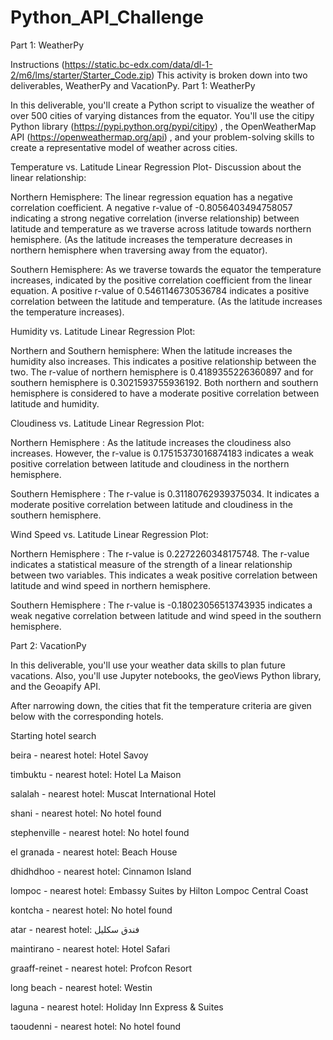 # Python_API_Challenge
Part 1: WeatherPy

 Instructions
 (https://static.bc-edx.com/data/dl-1-2/m6/lms/starter/Starter_Code.zip)
 This activity is broken down into two deliverables, WeatherPy and VacationPy.
 Part 1: WeatherPy
 
  In this deliverable, you'll create a Python script to visualize the weather of over 500 cities of varying distances from the
 equator. You'll use the citipy Python library (https://pypi.python.org/pypi/citipy) , the OpenWeatherMap API (https://openweathermap.org/api) , and your problem-solving skills to create a representative model of weather across cities. 
 
 Temperature vs. Latitude Linear Regression Plot- Discussion about the linear relationship:

Northern Hemisphere: The linear regression equation has a negative correlation coefficient. A negative r-value of -0.8056403494758057 indicating a strong negative correlation (inverse relationship) between latitude and temperature as we traverse across latitude towards northern hemisphere. (As the latitude increases the temperature decreases in northern hemisphere when traversing away from the equator).

Southern Hemisphere: As we traverse towards the equator the temperature increases, indicated by the positive correlation coefficient from the linear equation. A positive r-value of 0.5461146730536784 indicates a positive correlation between the latitude and temperature. (As the latitude increases the temperature increases).

Humidity vs. Latitude Linear Regression Plot:

Northern and Southern hemisphere: When the latitude increases the humidity also increases. This indicates a positive relationship between the two. The r-value of northern hemisphere is 0.4189355226360897 and for southern hemisphere is 0.3021593755936192. Both northern and southern hemisphere is considered to have a moderate positive correlation between latitude and humidity.

Cloudiness vs. Latitude Linear Regression Plot:

Northern Hemisphere : As the latitude increases the cloudiness also increases. However, the r-value is 0.17515373016874183 indicates a weak positive correlation between latitude and cloudiness in the northern hemisphere.

Southern Hemisphere : The r-value is 0.31180762939375034. It indicates a moderate positive correlation between latitude and cloudiness in the southern hemisphere.

Wind Speed vs. Latitude Linear Regression Plot:

Northern Hemisphere : The r-value is 0.2272260348175748. The r-value indicates a statistical measure of the strength of a linear relationship between two variables. This indicates a weak positive correlation between latitude and wind speed in northern hemisphere.

Southern Hemisphere : The r-value is -0.18023056513743935 indicates a weak negative correlation between latitude and wind speed in the southern hemisphere.

Part 2: VacationPy

 In this deliverable, you'll use your weather data skills to plan future vacations. Also, you'll use Jupyter notebooks, the
 geoViews Python library, and the Geoapify API.
 
After narrowing down, the cities that fit the temperature criteria are given below with the corresponding hotels.

 Starting hotel search
 
beira - nearest hotel: Hotel Savoy

timbuktu - nearest hotel: Hotel La Maison

salalah - nearest hotel: Muscat International Hotel

shani - nearest hotel: No hotel found

stephenville - nearest hotel: No hotel found

el granada - nearest hotel: Beach House

dhidhdhoo - nearest hotel: Cinnamon Island

lompoc - nearest hotel: Embassy Suites by Hilton Lompoc Central Coast

kontcha - nearest hotel: No hotel found

atar - nearest hotel: فندق سكليل

maintirano - nearest hotel: Hotel Safari

graaff-reinet - nearest hotel: Profcon Resort

long beach - nearest hotel: Westin

laguna - nearest hotel: Holiday Inn Express & Suites

taoudenni - nearest hotel: No hotel found
